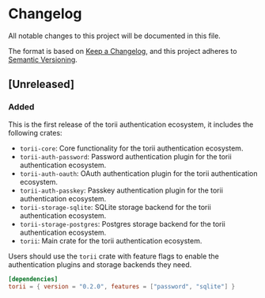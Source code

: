 # Changelog

All notable changes to this project will be documented in this file.

The format is based on [Keep a Changelog](https://keepachangelog.com/en/1.1.0/),
and this project adheres to [Semantic Versioning](https://semver.org/spec/v2.0.0.html).

## [Unreleased]

### Added

This is the first release of the torii authentication ecosystem, it includes the following crates:

- `torii-core`: Core functionality for the torii authentication ecosystem.
- `torii-auth-password`: Password authentication plugin for the torii authentication ecosystem.
- `torii-auth-oauth`: OAuth authentication plugin for the torii authentication ecosystem.
- `torii-auth-passkey`: Passkey authentication plugin for the torii authentication ecosystem.
- `torii-storage-sqlite`: SQLite storage backend for the torii authentication ecosystem.
- `torii-storage-postgres`: Postgres storage backend for the torii authentication ecosystem.
- `torii`: Main crate for the torii authentication ecosystem.

Users should use the `torii` crate with feature flags to enable the authentication plugins and storage backends they need.

```toml
[dependencies]
torii = { version = "0.2.0", features = ["password", "sqlite"] }
```
